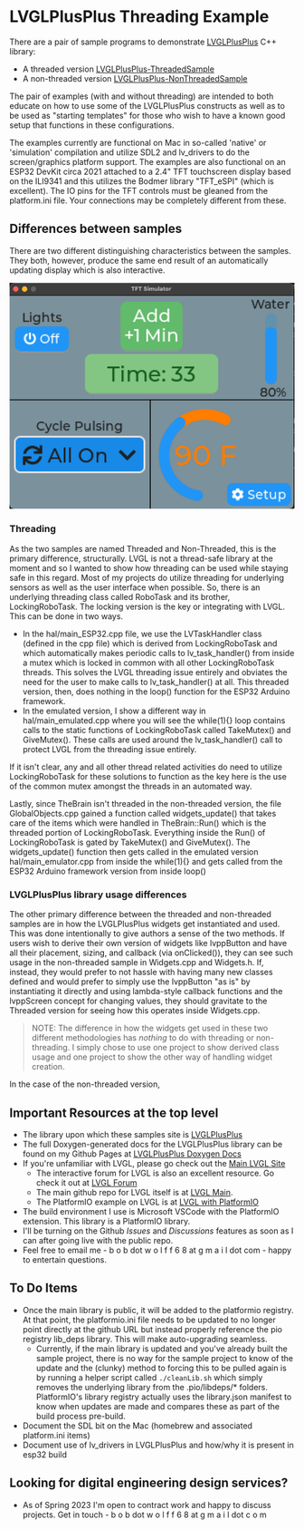 # LVGLPlusPlus Threading Example

There are a pair of sample programs to demonstrate [LVGLPlusPlus](https://github.com/bobwolff68/LVGLPlusPlus) C++ library:
- A threaded version [LVGLPlusPlus-ThreadedSample](https://github.com/bobwolff68/LVGLPlusPlus-ThreadedSample)
- A non-threaded version [LVGLPlusPlus-NonThreadedSample](https://github.com/bobwolff68/LVGLPlusPlus-NonThreadedSample)

The pair of examples (with and without threading) are intended to both educate on how to use some of the LVGLPlusPlus constructs as well as to be used as "starting templates" for those who wish to have a known good setup that functions in these configurations.

The examples currently are functional on Mac in so-called 'native' or 'simulation' compilation and utilize SDL2 and lv_drivers to do the screen/graphics platform support. The examples are also functional on an ESP32 DevKit circa 2021 attached to a 2.4" TFT touchscreen display based on the ILI9341 and this utilizes the Bodmer library "TFT_eSPI" (which is excellent). The IO pins for the TFT controls must be gleaned from the platform.ini file. Your connections may be completely different from these.

## Differences between samples

There are two different distinguishing characteristics between the samples. They both, however, produce the same end result of an automatically updating display which is also interactive.

![Simulator Screenshot](sample-screenshot.png "Simulator Screenshot")


### Threading

As the two samples are named Threaded and Non-Threaded, this is the primary difference, structurally. LVGL is not a thread-safe library at the moment and so I wanted to show how threading can be used while staying safe in this regard. Most of my projects do utilize threading for underlying sensors as well as the user interface when possible. So, there is an underlying threading class called RoboTask and its brother, LockingRoboTask. The locking version is the key or integrating with LVGL. This can be done in two ways.
- In the hal/main_ESP32.cpp file, we use the LVTaskHandler class (defined in the cpp file) which is derived from LockingRoboTask and which automatically makes periodic calls to lv_task_handler() from inside a mutex which is locked in common with all other LockingRoboTask threads. This solves the LVGL threading issue entirely and obviates the need for the user to make calls to lv_task_handler() at all. This threaded version, then, does nothing in the loop() function for the ESP32 Arduino framework.
- In the emulated version, I show a different way in hal/main_emulated.cpp where you will see the while(1){} loop contains calls to the static functions of LockingRoboTask called TakeMutex() and GiveMutex(). These calls are used around the lv_task_handler() call to protect LVGL from the threading issue entirely. 

If it isn't clear, any and all other thread related activities do need to utilize LockingRoboTask for these solutions to function as the key here is the use of the common mutex amongst the threads in an automated way.

Lastly, since TheBrain isn't threaded in the non-threaded version, the file GlobalObjects.cpp gained a function called widgets_update() that takes care of the items which were handled in TheBrain::Run() which is the threaded portion of LockingRoboTask. Everything inside the Run() of LockingRoboTask is gated by TakeMutex() and GiveMutex(). The widgets_update() function then gets called in the emulated version hal/main_emulator.cpp from inside the while(1){} and gets called from the ESP32 Arduino framework version from inside loop()

### LVGLPlusPlus library usage differences

The other primary difference between the threaded and non-threaded samples are in how the LVGLPlusPlus widgets get instantiated and used. This was done intentionally to give authors a sense of the two methods. If users wish to derive their own version of widgets like lvppButton and have all their placement, sizing, and callback (via onClicked()), they can see such usage in the non-threaded sample in Widgets.cpp and Widgets.h. If, instead, they would prefer to not hassle with having many new classes defined and would prefer to simply use the lvppButton "as is" by instantiating it directly and using lambda-style callback functions and the lvppScreen concept for changing values, they should gravitate to the Threaded version for seeing how this operates inside Widgets.cpp.

> NOTE: The difference in how the widgets get used in these two different methodologies has _nothing_ to do with threading or non-threading. I simply chose to use one project to show derived class usage and one project to show the other way of handling widget creation. 

In the case of the non-threaded version, 
## Important Resources at the top level
- The library upon which these samples site is [LVGLPlusPlus](https://bobwolff68.github.io/LVGLPlusPlus)
- The full Doxygen-generated docs for the LVGLPlusPlus library can be found on my Github Pages at [LVGLPlusPlus Doxygen Docs](https://bobwolff68.github.io/LVGLPlusPlus)
- If you're unfamiliar with LVGL, please go check out the [Main LVGL Site](https://lvgl.io)
  - The interactive forum for LVGL is also an excellent resource. Go check it out at [LVGL Forum](https://forum.lvgl.io/)
  - The main github repo for LVGL itself is at [LVGL Main](https://github.com/lvgl/lvgl).
  - The PlatformIO example on LVGL is at [LVGL with PlatformIO](https://github.com/lvgl/lv_platformio)
- The build environment I use is Microsoft VSCode with the PlatformIO extension. This library is a PlatformIO library.
- I'll be turning on the Github _Issues_ and _Discussions_ features as soon as I can after going live with the public repo.
- Feel free to email me - b o b dot w o l f f 6 8 at g m a i l dot com - happy to entertain questions.

## To Do Items

- Once the main library is public, it will be added to the platformio registry. At that point, the platformio.ini file needs to be updated to no longer point directly at the github URL but instead properly reference the pio registry lib_deps library. This will make auto-upgrading seamless.
  - Currently, if the main library is updated and you've already built the sample project, there is no way for the sample project to know of the update and the (clunky) method to forcing this to be pulled again is by running a helper script called `./cleanLib.sh` which simply removes the underlying library from the .pio/libdeps/* folders. PlatformIO's library registry actually uses the library.json manifest to know when updates are made and compares these as part of the build process pre-build.
- Document the SDL bit on the Mac (homebrew and associated platform.ini items)
- Document use of lv_drivers in LVGLPlusPlus and how/why it is present in esp32 build

## Looking for digital engineering design services?

- As of Spring 2023 I'm open to contract work and happy to discuss projects. Get in touch - b o b dot w o l f f 6 8 at g m a i l dot c o m
